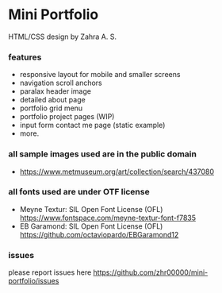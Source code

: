 # Mini Portfolio
HTML/CSS design by Zahra A. S.

### features
- responsive layout for mobile and smaller screens
- navigation scroll anchors
- paralax header image
- detailed about page
- portfolio grid menu
- portfolio project pages (WIP)
- input form contact me page (static example)
- more.

### all sample images used are in the public domain
- https://www.metmuseum.org/art/collection/search/437080

### all fonts used are under OTF license
- Meyne Textur: SIL Open Font License (OFL) https://www.fontspace.com/meyne-textur-font-f7835
- EB Garamond: SIL Open Font License (OFL) https://github.com/octaviopardo/EBGaramond12

### issues
please report issues here https://github.com/zhr00000/mini-portfolio/issues